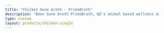 ```yaml
---
title: "Chicken bone broth - PrimeBroth"
description: "Been bone broth PrimeBroth, NZ's animal based wellness drink"
type: custom
layout: products/chicken-single
---
```



